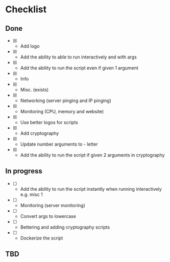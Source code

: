 # Checklist

## Done
- [x] - Add logo
- [x] - Add the ability to able to run interactively and with args
- [x] - Add the ability to run the script even if given 1 argument
- [x] - Info
- [x] - Misc. (exists)
- [x] - Networking (server pinging and IP pinging)
- [x] - Monitoring (CPU, memory and website)
- [x] - Use better logos for scripts
- [x] - Add cryptography
- [x] - Update number arguments to - letter
- [x] - Add the ability to run the script if given 2 arguments in cryptography


## In progress
- [ ] - Add the ability to run the script instantly when running interactively e.g. misc 1
- [ ] - Monitoring (server monitoring)
- [ ] - Convert args to lowercase
- [ ] - Bettering and adding cryptography scripts
- [ ] - Dockerize the script

## TBD
